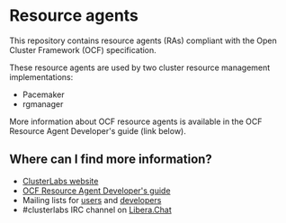 # Resource agents

This repository contains resource agents (RAs) compliant
with the Open Cluster Framework (OCF) specification.

These resource agents are used by two cluster resource
management implementations:

- Pacemaker
- rgmanager

More information about OCF resource agents is available
in the OCF Resource Agent Developer's guide (link below).


## Where can I find more information?

* [ClusterLabs website](http://www.clusterlabs.org/)
* [OCF Resource Agent Developer's guide](https://github.com/ClusterLabs/resource-agents/blob/master/doc/dev-guides/ra-dev-guide.asc)
* Mailing lists for [users](http://oss.clusterlabs.org/mailman/listinfo/users) and [developers](http://oss.clusterlabs.org/mailman/listinfo/developers)
* #clusterlabs IRC channel on [Libera.Chat](https://libera.chat/)
